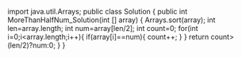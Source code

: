 import java.util.Arrays;
public class Solution {
    public int MoreThanHalfNum_Solution(int [] array) {
        Arrays.sort(array);
        int len=array.length;
        int num=array[len/2];
        int count=0;
        for(int i=0;i<array.length;i++){
            if(array[i]==num){
                count++;
            }
        }
        return count>(len/2)?num:0;
    }
}
